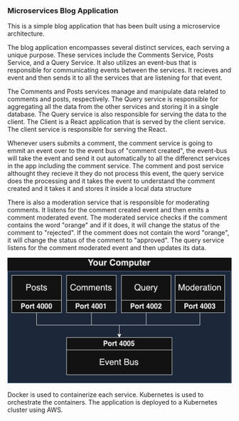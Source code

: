 ### Microservices Blog Application
This is a simple blog application that has been built using a microservice architecture.

The blog application encompasses several distinct services, each serving a unique purpose. These services include the Comments Service, Posts Service, and a Query Service. It also utilizes an event-bus that is responsible for communicating events between the services. It recieves and event and then sends it to all the services that are listening for that event.

The Comments and Posts services manage and manipulate data related to comments and posts, respectively. The Query service is responsible for aggregating all the data from the other services and storing it in a single database. The Query service is also responsible for serving the data to the client. 
The Client is a React application that is served by the client service. The client service is responsible for serving the React. 

<!-- Whenever users submmits a comment or a post, the service that recieves the request will emit an event to the event-bus. The event-bus will then send the event to all the services that are listening for that event. The services will then update their data and emit an event to the event-bus. -->

Whenever users submits a comment, the comment service is going to emmit an event over to the event bus of "comment created", the event-bus will take the event and send it out automatically to all the differenct services in the app including the comment service. 
The comment and post service althought they recieve it they do not process this event, the query service does the processing and it takes the event to understand the comment created and it takes it and stores it inside a local data structure 

There is also a moderation service that is responsible for moderating comments. It listens for the comment created event and then emits a comment moderated event.
The moderated service checks if the comment contains the word "orange" and if it does, it will change the status of the comment to "rejected". If the comment does not contain the word "orange", it will change the status of the comment to "approved".
The query service listens for the comment moderated event and then updates its data.


![Alt text](<microservices-blog architecture.png>)


Docker is used to containerize each service. Kubernetes is used to orchestrate the containers. The application is deployed to a Kubernetes cluster using AWS.